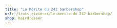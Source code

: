 ```yaml
---
title: "Le Mérite du 242 barbershop"
url: /trois-rivieres/le-merite-du-242-barbershop/
shop: hairdresser
---
```

